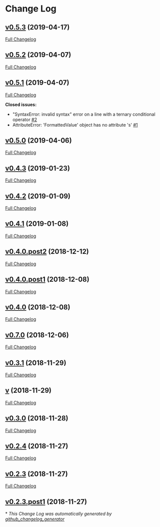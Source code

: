 # Change Log

## [v0.5.3](https://github.com/JarryShaw/f2format/tree/v0.5.3) (2019-04-17)
[Full Changelog](https://github.com/JarryShaw/f2format/compare/v0.5.2...v0.5.3)

## [v0.5.2](https://github.com/JarryShaw/f2format/tree/v0.5.2) (2019-04-07)
[Full Changelog](https://github.com/JarryShaw/f2format/compare/v0.5.1...v0.5.2)

## [v0.5.1](https://github.com/JarryShaw/f2format/tree/v0.5.1) (2019-04-07)
[Full Changelog](https://github.com/JarryShaw/f2format/compare/v0.5.0...v0.5.1)

**Closed issues:**

- "SyntaxError: invalid syntax" error on a line with a ternary conditional operator [\#2](https://github.com/JarryShaw/f2format/issues/2)
- AttributeError: 'FormattedValue' object has no attribute 's' [\#1](https://github.com/JarryShaw/f2format/issues/1)

## [v0.5.0](https://github.com/JarryShaw/f2format/tree/v0.5.0) (2019-04-06)
[Full Changelog](https://github.com/JarryShaw/f2format/compare/v0.4.3...v0.5.0)

## [v0.4.3](https://github.com/JarryShaw/f2format/tree/v0.4.3) (2019-01-23)
[Full Changelog](https://github.com/JarryShaw/f2format/compare/v0.4.2...v0.4.3)

## [v0.4.2](https://github.com/JarryShaw/f2format/tree/v0.4.2) (2019-01-09)
[Full Changelog](https://github.com/JarryShaw/f2format/compare/v0.4.1...v0.4.2)

## [v0.4.1](https://github.com/JarryShaw/f2format/tree/v0.4.1) (2019-01-08)
[Full Changelog](https://github.com/JarryShaw/f2format/compare/v0.4.0.post2...v0.4.1)

## [v0.4.0.post2](https://github.com/JarryShaw/f2format/tree/v0.4.0.post2) (2018-12-12)
[Full Changelog](https://github.com/JarryShaw/f2format/compare/v0.4.0.post1...v0.4.0.post2)

## [v0.4.0.post1](https://github.com/JarryShaw/f2format/tree/v0.4.0.post1) (2018-12-08)
[Full Changelog](https://github.com/JarryShaw/f2format/compare/v0.4.0...v0.4.0.post1)

## [v0.4.0](https://github.com/JarryShaw/f2format/tree/v0.4.0) (2018-12-08)
[Full Changelog](https://github.com/JarryShaw/f2format/compare/v0.7.0...v0.4.0)

## [v0.7.0](https://github.com/JarryShaw/f2format/tree/v0.7.0) (2018-12-06)
[Full Changelog](https://github.com/JarryShaw/f2format/compare/v0.3.1...v0.7.0)

## [v0.3.1](https://github.com/JarryShaw/f2format/tree/v0.3.1) (2018-11-29)
[Full Changelog](https://github.com/JarryShaw/f2format/compare/v...v0.3.1)

## [v](https://github.com/JarryShaw/f2format/tree/v) (2018-11-29)
[Full Changelog](https://github.com/JarryShaw/f2format/compare/v0.3.0...v)

## [v0.3.0](https://github.com/JarryShaw/f2format/tree/v0.3.0) (2018-11-28)
[Full Changelog](https://github.com/JarryShaw/f2format/compare/v0.2.4...v0.3.0)

## [v0.2.4](https://github.com/JarryShaw/f2format/tree/v0.2.4) (2018-11-27)
[Full Changelog](https://github.com/JarryShaw/f2format/compare/v0.2.3...v0.2.4)

## [v0.2.3](https://github.com/JarryShaw/f2format/tree/v0.2.3) (2018-11-27)
[Full Changelog](https://github.com/JarryShaw/f2format/compare/v0.2.3.post1...v0.2.3)

## [v0.2.3.post1](https://github.com/JarryShaw/f2format/tree/v0.2.3.post1) (2018-11-27)


\* *This Change Log was automatically generated by [github_changelog_generator](https://github.com/skywinder/Github-Changelog-Generator)*